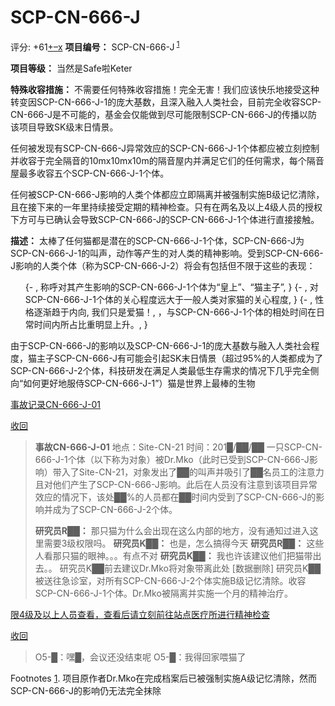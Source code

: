 # SCP-CN-666-J
                        


评分: +61<a shape='rect' title='&#25105;&#21916;&#27426;' href='javascript:;' onclick='WIKIDOT.modules.PageRateWidgetModule.listeners.rate(event, 1)'>+</a><a shape='rect' title='&#25105;&#19981;&#21916;&#27426;' href='javascript:;' onclick='WIKIDOT.modules.PageRateWidgetModule.listeners.rate(event, -1)'>&#8211;</a><a shape='rect' title='&#21462;&#28040;&#25105;&#30340;&#25237;&#31080;' href='javascript:;' onclick='WIKIDOT.modules.PageRateWidgetModule.listeners.cancelVote(event)'>x</a>
**项目编号：** SCP-CN-666-J<sup class='footnoteref'>
 <a shape='rect' class='footnoteref' id='footnoteref-1' href='javascript:;' onclick='WIKIDOT.page.utils.scrollToReference(&apos;footnote-1&apos;)'>1</a>
</sup>

**项目等级：** 当然是Safe啦Keter

**特殊收容措施：** 不需要任何特殊收容措施！完全无害！我们应该快乐地接受这种转变因SCP-CN-666-J-1的庞大基数，且深入融入人类社会，目前完全收容SCP-CN-666-J是不可能的，基金会仅能做到尽可能限制SCP-CN-666-J的传播以防该项目导致SK级末日情景。

任何被发现有SCP-CN-666-J异常效应的SCP-CN-666-J-1个体都应被立刻控制并收容于完全隔音的10mx10mx10m的隔音屋内并满足它们的任何需求，每个隔音屋最多收容五个SCP-CN-666-J-1个体。

任何被SCP-CN-666-J影响的人类个体都应立即隔离并被强制实施B级记忆清除，且在接下来的一年里持续接受定期的精神检查。只有在两名及以上4级人员的授权下方可与已确认会导致SCP-CN-666-J的SCP-CN-666-J-1个体进行直接接触。

**描述：** 太棒了任何猫都是潜在的SCP-CN-666-J-1个体，SCP-CN-666-J为SCP-CN-666-J-1的叫声，动作等产生的对人类的精神影响。受到SCP-CN-666-J影响的人类个体（称为SCP-CN-666-J-2）将会有包括但不限于这些的表现：

<ol>{- , &#31216;&#21628;&#23545;&#20854;&#20135;&#29983;&#24433;&#21709;&#30340;SCP-CN-666-J-1&#20010;&#20307;&#20026;&#8220;&#30343;&#19978;&#8221;&#12289;&#8220;&#29483;&#20027;&#23376;&#8221;, }
{- , &#23545;SCP-CN-666-J-1&#20010;&#20307;&#30340;&#20851;&#24515;&#31243;&#24230;&#36828;&#22823;&#20110;&#19968;&#33324;&#20154;&#31867;&#23545;&#23478;&#29483;&#30340;&#20851;&#24515;&#31243;&#24230;, }
{- , &#24615;&#26684;&#36880;&#28176;&#36235;&#20110;&#20869;&#21521;, &#25105;&#20204;&#21482;&#26159;&#29233;&#29483;&#65281;, &#65292;&#19982;SCP-CN-666-J-1&#20010;&#20307;&#30340;&#30456;&#22788;&#26102;&#38388;&#22312;&#26085;&#24120;&#26102;&#38388;&#20869;&#25152;&#21344;&#27604;&#37325;&#26126;&#26174;&#19978;&#21319;&#12290;, }
</ol>
由于SCP-CN-666-J的影响以及SCP-CN-666-J-1的庞大基数与融入人类社会程度，猫主子SCP-CN-666-J有可能会引起SK末日情景（超过95%的人类都成为了SCP-CN-666-J-2个体，科技研发在满足人类最低生存需求的情况下几乎完全侧向“如何更好地服侍SCP-CN-666-J-1”）猫是世界上最棒的生物


<a shape='rect' class='collapsible-block-link' href='javascript:;'>&#20107;&#25925;&#35760;&#24405;CN-666-J-01</a>

<a shape='rect' class='collapsible-block-link' href='javascript:;'>&#25910;&#22238;</a>


> **事故CN-666-J-01** 
地点：Site-CN-21
时间：201█/██/██
一只SCP-CN-666-J-1个体（以下称为对象）被Dr.Mko（此时已受到SCP-CN-666-J影响）带入了Site-CN-21，对象发出了██的叫声并吸引了██名员工的注意力且对他们产生了SCP-CN-666-J影响。此后在人员没有注意到该项目异常效应的情况下，该处██%的人员都在██时间内受到了SCP-CN-666-J的影响并成为了SCP-CN-666-J-2个体。
> 
> **研究员R██：** 那只猫为什么会出现在这么内部的地方，没有通知过进入这里需要3级权限吗。
**研究员K██：** 也是，怎么搞得今天
**研究员R██：** 这些人看那只猫的眼神。。。有点不对
**研究员K██：** 我也许该建议他们把猫带出去。。
研究员K██前去建议Dr.Mko将对象带离此处
[数据删除]
研究员K██被送往急诊室，对所有SCP-CN-666-J-2个体实施B级记忆清除。收容SCP-CN-666-J-1个体。Dr.Mko被隔离并实施一个月的精神治疗。
> 





<a shape='rect' class='collapsible-block-link' href='javascript:;'>&#38480;4&#32423;&#21450;&#20197;&#19978;&#20154;&#21592;&#26597;&#30475;&#65292;&#26597;&#30475;&#21518;&#35831;&#31435;&#21051;&#21069;&#24448;&#31449;&#28857;&#21307;&#30103;&#25152;&#36827;&#34892;&#31934;&#31070;&#26816;&#26597;</a>

<a shape='rect' class='collapsible-block-link' href='javascript:;'>&#25910;&#22238;</a>




> O5-█：嘿█，会议还没结束呢
O5-█：我得回家喂猫了
> 



Footnotes
<a shape='rect' href='javascript:;' onclick='WIKIDOT.page.utils.scrollToReference(&apos;footnoteref-1&apos;)'>1</a>. 项目原作者Dr.Mko在完成档案后已被强制实施A级记忆清除，然而SCP-CN-666-J的影响仍无法完全抹除


                    